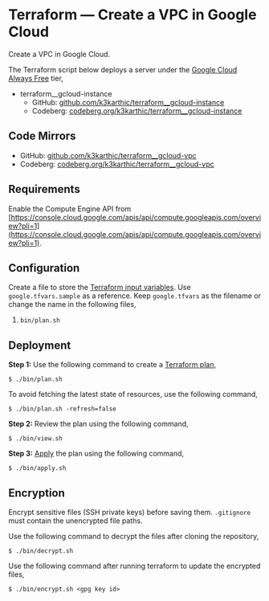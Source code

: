 # Terraform — Create a VPC in Google Cloud
Create a VPC in Google Cloud.

The Terraform script below deploys a server under the [Google Cloud Always Free](https://cloud.google.com/free/) tier,
* terraform__gcloud-instance
	* GitHub: [github.com/k3karthic/terraform__gcloud-instance](https://github.com/k3karthic/terraform__gcloud-instance)
	* Codeberg: [codeberg.org/k3karthic/terraform__gcloud-instance](https://codeberg.org/k3karthic/terraform__gcloud-instance)

## Code Mirrors

* GitHub: [github.com/k3karthic/terraform__gcloud-vpc](https://github.com/k3karthic/terraform__gcloud-vpc/)
* Codeberg: [codeberg.org/k3karthic/terraform__gcloud-vpc](https://codeberg.org/k3karthic/terraform__gcloud-vpc)

## Requirements

Enable the Compute Engine API from [https://console.cloud.google.com/apis/api/compute.googleapis.com/overview?pli=1](https://console.cloud.google.com/apis/api/compute.googleapis.com/overview?pli=1).

## Configuration

Create a file to store the [Terraform input variables](https://www.terraform.io/docs/language/values/variables.html). Use `google.tfvars.sample` as a reference. Keep `google.tfvars` as the filename or change the name in the following files,

1. `bin/plan.sh`

## Deployment

**Step 1:** Use the following command to create a [Terraform plan](https://www.terraform.io/docs/cli/run/index.html#planning),
```
$ ./bin/plan.sh
```

To avoid fetching the latest state of resources, use the following command,
```
$ ./bin/plan.sh -refresh=false
```

**Step 2:** Review the plan using the following command,
```
$ ./bin/view.sh
```

**Step 3:** [Apply](https://www.terraform.io/docs/cli/run/index.html#applying) the plan using the following command,
```
$ ./bin/apply.sh
```

## Encryption

Encrypt sensitive files (SSH private keys) before saving them. `.gitignore` must contain the unencrypted file paths.

Use the following command to decrypt the files after cloning the repository,

```
$ ./bin/decrypt.sh
```

Use the following command after running terraform to update the encrypted files,

```
$ ./bin/encrypt.sh <gpg key id>
```

